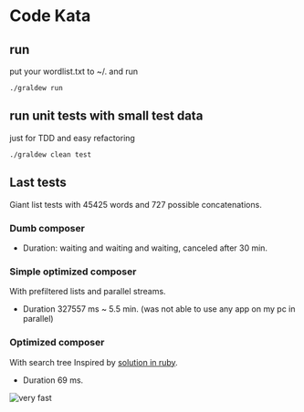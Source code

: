 # Code Kata

## run
put your wordlist.txt to ~/. and run
```
./graldew run
```

## run unit tests with small test data
just for TDD and easy refactoring
```
./graldew clean test
```

## Last tests
Giant list tests with 45425 words and 727 possible concatenations.

### Dumb composer
 * Duration: waiting and waiting and waiting, canceled after 30 min.

### Simple optimized composer
With prefiltered lists and parallel streams.
 * Duration 327557 ms ~ 5.5 min. (was not able to use any app on my pc in parallel)

### Optimized composer 
With search tree
Inspired by [solution in ruby](https://github.com/allegrem/agorize-assignment).
 * Duration 69 ms. 
 
 ![very fast](https://files.gamebanana.com/img/ico/sprays/flash_2.png)

